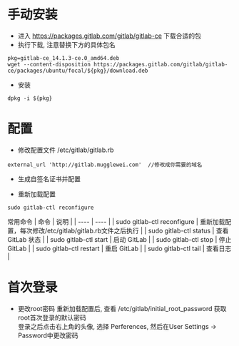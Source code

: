 # 手动安装
* 进入 https://packages.gitlab.com/gitlab/gitlab-ce 下载合适的包
* 执行下载, 注意替换下方的具体包名
 ```
 pkg=gitlab-ce_14.1.3-ce.0_amd64.deb
 wget --content-disposition https://packages.gitlab.com/gitlab/gitlab-ce/packages/ubuntu/focal/${pkg}/download.deb
 ```
* 安装
 ```
 dpkg -i ${pkg}
 ```

# 配置
* 修改配置文件 /etc/gitlab/gitlab.rb
```
external_url 'http://gitlab.mugglewei.com'  //修改成你需要的域名
```

* 生成自签名证书并配置

* 重新加载配置
```
sudo gitlab-ctl reconfigure
```

常用命令
| 命令 | 说明 |
| ---- | ---- |
| sudo gitlab-ctl reconfigure | 重新加载配置，每次修改/etc/gitlab/gitlab.rb文件之后执行 |
| sudo gitlab-ctl status | 查看 GitLab 状态 |
| sudo gitlab-ctl start | 启动 GitLab |
| sudo gitlab-ctl stop | 停止 GitLab |
| sudo gitlab-ctl restart | 重启 GitLab |
| sudo gitlab-ctl tail | 查看日志 |

# 首次登录
* 更改root密码
重新加载配置后, 查看 /etc/gitlab/initial_root_password 获取root首次登录的默认密码  
登录之后点击右上角的头像, 选择 Perferences, 然后在User Settings -> Password中更改密码  
